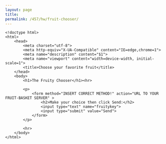 ```yaml
---
layout: page
title: 
permalink: /457/hw/fruit-chooser/
---
```


	<!doctype html>
	<html>
	    <head>
	        <meta charset="utf-8">
	        <meta http-equiv="X-UA-Compatible" content="IE=edge,chrome=1">
	        <meta name="description" content="$1">
	        <meta name="viewport" content="width=device-width, initial-scale=1">
	        <title>Choose your favorite fruit</title>
	    </head>
	    <body>
	        <h1>The Fruity Chooser</h1><hr>
	        
	        <p>
	            <form method="INSERT CORRECT METHOD!" action="URL TO YOUR FRUIT-BASKET SERVER" >
	                <h2>Make your choice then click Send:</h2>
	                <input type="text" name="fruitykey">
	                <input type="submit" value="Send">
	            </form>
	        </p>

	        <hr>
	    </body>
	</html>